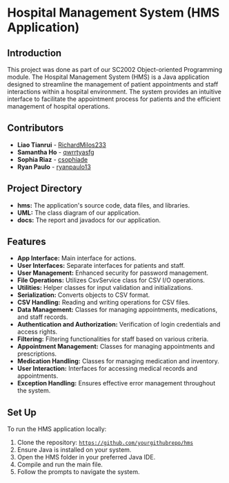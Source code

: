 # Hospital Management System (HMS Application)

## Introduction
This project was done as part of our SC2002 Object-oriented Programming module. The Hospital Management System (HMS) is a Java application designed to streamline the management of patient appointments and staff interactions within a hospital environment. The system provides an intuitive interface to facilitate the appointment process for patients and the efficient management of hospital operations.

## Contributors
- **Liao Tianrui** - [RichardMilos233](https://github.com/RichardMilos233)
- **Samantha Ho** - [qwrrtyasfg](https://github.com/qwrrtyasfg)
- **Sophia Riaz** - [csophiade](https://github.com/csophiade)
- **Ryan Paulo** - [ryanpaulo13](https://github.com/ryanpaulo13)

## Project Directory
- **hms:** The application's source code, data files, and libraries.
- **UML:** The class diagram of our application.
- **docs:** The report and javadocs for our application.

## Features
- **App Interface:** Main interface for actions.
- **User Interfaces:** Separate interfaces for patients and staff.
- **User Management:** Enhanced security for password management.
- **File Operations:** Utilizes CsvService class for CSV I/O operations.
- **Utilities:** Helper classes for input validation and initializations.
- **Serialization:** Converts objects to CSV format.
- **CSV Handling:** Reading and writing operations for CSV files.
- **Data Management:** Classes for managing appointments, medications, and staff records.
- **Authentication and Authorization:** Verification of login credentials and access rights.
- **Filtering:** Filtering functionalities for staff based on various criteria.
- **Appointment Management:** Classes for managing appointments and prescriptions.
- **Medication Handling:** Classes for managing medication and inventory.
- **User Interaction:** Interfaces for accessing medical records and appointments.
- **Exception Handling:** Ensures effective error management throughout the system.

## Set Up
To run the HMS application locally:
1. Clone the repository: [`https://github.com/yourgithubrepo/hms`](https://github.com/RichardMilos233/SC2002_HMS_Project.git)
2. Ensure Java is installed on your system.
3. Open the HMS folder in your preferred Java IDE.
4. Compile and run the main file.
5. Follow the prompts to navigate the system.
